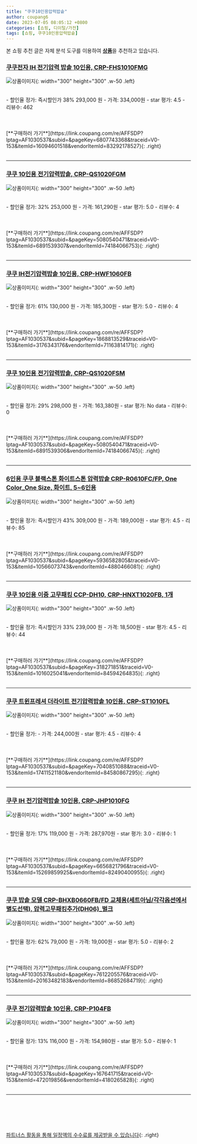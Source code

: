 ```yaml
---
title: "쿠쿠10인용압력밥솥"
author: coupang6
date: 2023-07-05 08:05:12 +0800
categories: [쇼핑, 디이털/가전]
tags: [쇼핑, 쿠쿠10인용압력밥솥]
---
```


본 쇼핑 추천 글은 자체 분석 도구를 이용하여 [**상품**](https://link.coupang.com/a/bao1ui)을 추천하고 있습니다.

### [쿠쿠전자 IH 전기압력 밥솥 10인용, CRP-FHS1010FMG](https://link.coupang.com/re/AFFSDP?lptag=AF1030537&subid=&pageKey=6807743368&traceid=V0-153&itemId=16094601518&vendorItemId=83292178527)

![상품이미지](https://thumbnail7.coupangcdn.com/thumbnails/remote/230x230ex/image/retail/images/3033325852492857-a90fb913-8937-4bec-83db-a8b99167660f.jpg){: width="300" height="300" .w-50 .left}


<br>
- 할인율 정가: 즉시할인가 38%  293,000   원
- 가격: 334,000원
- star 평가: 4.5
- 리뷰수: 462
<br>
<br>
<br>
<br>
[**구매하러 가기**](https://link.coupang.com/re/AFFSDP?lptag=AF1030537&subid=&pageKey=6807743368&traceid=V0-153&itemId=16094601518&vendorItemId=83292178527){: .right}
<br>
<br>

---

### [쿠쿠 10인용 전기압력밥솥, CRP-QS1020FGM](https://link.coupang.com/re/AFFSDP?lptag=AF1030537&subid=&pageKey=5080540471&traceid=V0-153&itemId=6891539307&vendorItemId=74184066753)

![상품이미지](https://thumbnail9.coupangcdn.com/thumbnails/remote/230x230ex/image/retail/images/9020449975058317-0edd769f-735e-4b85-adde-e401a6486fbf.jpg){: width="300" height="300" .w-50 .left}


<br>
- 할인율 정가: 32%  253,000   원
- 가격: 161,290원
- star 평가: 5.0
- 리뷰수: 4
<br>
<br>
<br>
<br>
[**구매하러 가기**](https://link.coupang.com/re/AFFSDP?lptag=AF1030537&subid=&pageKey=5080540471&traceid=V0-153&itemId=6891539307&vendorItemId=74184066753){: .right}
<br>
<br>

---

### [쿠쿠 IH전기압력밥솥 10인용, CRP-HWF1060FB](https://link.coupang.com/re/AFFSDP?lptag=AF1030537&subid=&pageKey=1868813529&traceid=V0-153&itemId=3176343176&vendorItemId=71163814171)

![상품이미지](https://thumbnail10.coupangcdn.com/thumbnails/remote/230x230ex/image/retail/images/8939143564674804-cb0597d2-0c89-4075-9f39-28ecdbfaf6e0.jpg){: width="300" height="300" .w-50 .left}


<br>
- 할인율 정가: 61%  130,000   원
- 가격: 185,300원
- star 평가: 5.0
- 리뷰수: 4
<br>
<br>
<br>
<br>
[**구매하러 가기**](https://link.coupang.com/re/AFFSDP?lptag=AF1030537&subid=&pageKey=1868813529&traceid=V0-153&itemId=3176343176&vendorItemId=71163814171){: .right}
<br>
<br>

---

### [쿠쿠 10인용 전기압력밥솥, CRP-QS1020FSM](https://link.coupang.com/re/AFFSDP?lptag=AF1030537&subid=&pageKey=5080540471&traceid=V0-153&itemId=6891539306&vendorItemId=74184066745)

![상품이미지](https://thumbnail7.coupangcdn.com/thumbnails/remote/230x230ex/image/retail/images/8666480202478245-7c4ccbed-6d0c-4d2e-80a3-450dcfabaae8.jpg){: width="300" height="300" .w-50 .left}


<br>
- 할인율 정가: 29%  298,000   원
- 가격: 163,380원
- star 평가: No data
- 리뷰수: 0
<br>
<br>
<br>
<br>
[**구매하러 가기**](https://link.coupang.com/re/AFFSDP?lptag=AF1030537&subid=&pageKey=5080540471&traceid=V0-153&itemId=6891539306&vendorItemId=74184066745){: .right}
<br>
<br>

---

### [6인용 쿠쿠 블랙스톤 화이트스톤 압력밥솥 CRP-R0610FC/FP, One Color_One Size, 화이트, 5~6인용](https://link.coupang.com/re/AFFSDP?lptag=AF1030537&subid=&pageKey=5936582805&traceid=V0-153&itemId=10566073743&vendorItemId=4880466081)

![상품이미지](https://thumbnail6.coupangcdn.com/thumbnails/remote/230x230ex/image/vendor_inventory/7e99/34867b8b354e045ca27b1c4d7be78de77195cce489fbae85ffd0ee738400.jpg){: width="300" height="300" .w-50 .left}


<br>
- 할인율 정가: 즉시할인가 43%  309,000   원
- 가격: 189,000원
- star 평가: 4.5
- 리뷰수: 85
<br>
<br>
<br>
<br>
[**구매하러 가기**](https://link.coupang.com/re/AFFSDP?lptag=AF1030537&subid=&pageKey=5936582805&traceid=V0-153&itemId=10566073743&vendorItemId=4880466081){: .right}
<br>
<br>

---

### [쿠쿠 10인용 이중 고무패킹 CCP-DH10, CRP-HNXT1020FB, 1개](https://link.coupang.com/re/AFFSDP?lptag=AF1030537&subid=&pageKey=318271851&traceid=V0-153&itemId=1016025041&vendorItemId=84594264835)

![상품이미지](https://thumbnail8.coupangcdn.com/thumbnails/remote/230x230ex/image/vendor_inventory/1980/663d9c7c829823348c0ded26bf6b0510d0dea50b9cabb619fb69b0681592.jpg){: width="300" height="300" .w-50 .left}


<br>
- 할인율 정가: 즉시할인가 33%  239,000   원
- 가격: 18,500원
- star 평가: 4.5
- 리뷰수: 44
<br>
<br>
<br>
<br>
[**구매하러 가기**](https://link.coupang.com/re/AFFSDP?lptag=AF1030537&subid=&pageKey=318271851&traceid=V0-153&itemId=1016025041&vendorItemId=84594264835){: .right}
<br>
<br>

---

### [쿠쿠 트윈프레셔 더라이트 전기압력밥솥 10인용, CRP-ST1010FL](https://link.coupang.com/re/AFFSDP?lptag=AF1030537&subid=&pageKey=7040851088&traceid=V0-153&itemId=17411521180&vendorItemId=84580867295)

![상품이미지](https://thumbnail8.coupangcdn.com/thumbnails/remote/230x230ex/image/retail/images/2023/01/03/12/9/9de73cb2-d150-4fa2-8426-9ef8482c0e44.jpg){: width="300" height="300" .w-50 .left}


<br>
- 할인율 정가: 
- 가격: 244,000원
- star 평가: 4.5
- 리뷰수: 4
<br>
<br>
<br>
<br>
[**구매하러 가기**](https://link.coupang.com/re/AFFSDP?lptag=AF1030537&subid=&pageKey=7040851088&traceid=V0-153&itemId=17411521180&vendorItemId=84580867295){: .right}
<br>
<br>

---

### [쿠쿠 IH 전기압력밥솥 10인용, CRP-JHP1010FG](https://link.coupang.com/re/AFFSDP?lptag=AF1030537&subid=&pageKey=6656821796&traceid=V0-153&itemId=15269859925&vendorItemId=82490400955)

![상품이미지](https://thumbnail8.coupangcdn.com/thumbnails/remote/230x230ex/image/retail/images/1049816101583580-4885b7db-d10c-4d7c-b669-e1b5d00cd8db.jpg){: width="300" height="300" .w-50 .left}


<br>
- 할인율 정가: 17%  119,000   원
- 가격: 287,970원
- star 평가: 3.0
- 리뷰수: 1
<br>
<br>
<br>
<br>
[**구매하러 가기**](https://link.coupang.com/re/AFFSDP?lptag=AF1030537&subid=&pageKey=6656821796&traceid=V0-153&itemId=15269859925&vendorItemId=82490400955){: .right}
<br>
<br>

---

### [쿠쿠 밥솥 모델 CRP-BHXB0660FB/FD 교체용(세트아님/각각옵션에서별도선택), 압력고무패킹추가(DH06)_벌크](https://link.coupang.com/re/AFFSDP?lptag=AF1030537&subid=&pageKey=7612205576&traceid=V0-153&itemId=20163482183&vendorItemId=86852684719)

![상품이미지](https://thumbnail9.coupangcdn.com/thumbnails/remote/230x230ex/image/vendor_inventory/3c9a/c58ce80bfd1b8d5970e710bfe7354c4fa8250e5ee5d20cfbd73a58e258ac.png){: width="300" height="300" .w-50 .left}


<br>
- 할인율 정가: 62%  79,000   원
- 가격: 19,000원
- star 평가: 5.0
- 리뷰수: 2
<br>
<br>
<br>
<br>
[**구매하러 가기**](https://link.coupang.com/re/AFFSDP?lptag=AF1030537&subid=&pageKey=7612205576&traceid=V0-153&itemId=20163482183&vendorItemId=86852684719){: .right}
<br>
<br>

---

### [쿠쿠 전기압력밥솥 10인용, CRP-P104FB](https://link.coupang.com/re/AFFSDP?lptag=AF1030537&subid=&pageKey=167641715&traceid=V0-153&itemId=472019856&vendorItemId=4180265828)

![상품이미지](https://thumbnail10.coupangcdn.com/thumbnails/remote/230x230ex/image/retail/images/3737958909322875-21d202d2-d4ba-4618-b570-4f30a1b4b227.jpg){: width="300" height="300" .w-50 .left}


<br>
- 할인율 정가: 13%  116,000   원
- 가격: 154,980원
- star 평가: 5.0
- 리뷰수: 1
<br>
<br>
<br>
<br>
[**구매하러 가기**](https://link.coupang.com/re/AFFSDP?lptag=AF1030537&subid=&pageKey=167641715&traceid=V0-153&itemId=472019856&vendorItemId=4180265828){: .right}
<br>
<br>

---
<br><br><br><br><br> [파트너스 활동을 통해 일정액의 수수료를 제공받을 수 있습니다](https://link.coupang.com/a/bao1ui){: .right}
